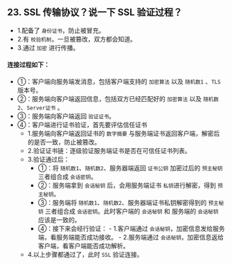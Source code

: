 ## 23. SSL 传输协议？说一下 SSL 验证过程？

* 1.配备了 `身份证书`，防止被冒充。
* 2.有 `校验机制`，一旦被篡改，双方都会知道。
* 3.通过 `加密` 进行传播。

#### 连接过程如下：
* ①：客户端向服务端发消息，包括客户端支持的 `加密算法` 以及 `随机数1` 、`TLS` 版本号。
* ②：服务端向客户端返回信息，包括双方已经匹配好的 `加密算法` 以及 `随机数2`、`Server证书` 。
* ③：服务端向客户端返回 `验证证书`。
* ④：客户端进行证书验证，首先要评估信任证书
    - 1.服务端向客户端返回证书的 `数字摘要` 与服务端证书返回客户端，解密后的是否一致，防止被篡改。
    - 2.验证证书链：逐级验证服务端证书是否在可信任证书列表。
    - 3.验证通过后：
        - ①：将 `随机数1`、`随机数2`、服务器端返回 `证书公钥` 加密过后的 `预主秘钥` 三者组合成 `会话密钥`。
        - ②：服务端拿到 `会话秘钥`  后，会用服务端证书 `私钥`进行解密，得到 `预主秘钥`。
        - ③：服务端将 `随机数1`、`随机数2`、服务器端证书私钥解密得到的 `预主秘钥` 三者组合成 `会话密钥`。此时客户端的 `会话秘钥` 和 服务端的 `会话秘钥` 应该是一致的。
        - ④：接下来会经行验证：
              - 1.客户端通过 `会话秘钥`，加密信息发给服务端，看服务端能否成功接收。
              - 2.服务端通过 `会话秘钥`，加密信息返给客户端，看客户端能否成功解析。
   - 4.以上步骤都通过了，此时 `SSL` 验证连接。

